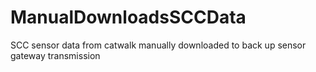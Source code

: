 # ManualDownloadsSCCData
SCC sensor data from catwalk manually downloaded to back up sensor gateway transmission
